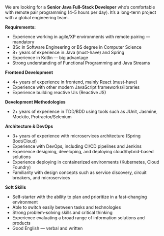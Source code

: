 We are looking for a **Senior Java Full-Stack Developer** who’s comfortable
with remote pair programming (4–5 hours per day). It’s a long-term project
with a global engineering team.

**Requirements:**

  * Experience working in agile/XP environments with remote pairing — mandatory
  * BSc in Software Engineering or BS degree in Computer Science
  * 8+ years of experience in Java (must-have) and Spring
  * Experience in Kotlin — big advantage
  * Strong understanding of Functional Programming and Java Streams

**Frontend Development**

  * 4+ years of experience in frontend, mainly React (must-have)
  * Experience with other modern JavaScript frameworks/libraries
  * Experience building reactive UIs (Reactive JS)

**Development Methodologies**

  * 2+ years of experience in TDD/BDD using tools such as JUnit, Jasmine, Mockito, Protractor/Selenium

**Architecture & DevOps**

  * 3+ years of experience with microservices architecture (Spring Boot/Cloud)
  * Experience with DevOps, including CI/CD pipelines and Jenkins
  * Experience designing, developing, and deploying cloud/hybrid-based solutions
  * Experience deploying in containerized environments (Kubernetes, Cloud Foundry)
  * Familiarity with design concepts such as service discovery, circuit breakers, and microservices

**Soft Skills**

  * Self-starter with the ability to plan and prioritize in a fast-changing environment
  * Able to switch easily between tasks and technologies
  * Strong problem-solving skills and critical thinking
  * Experience evaluating a broad range of information solutions and products
  * Good English — verbal and written